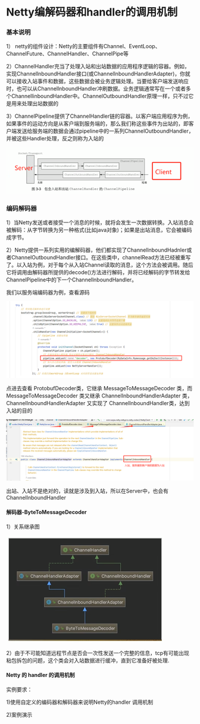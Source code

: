 # Netty编解码器和handler的调用机制

### 基本说明

1） netty的组件设计：Netty的主要组件有Channel、EventLoop、ChannelFuture、ChannelHandler、ChannelPipe等

2）ChannelHandler充当了处理入站和出站数据的应用程序逻辑的容器。例如，实现ChannellnboundHandler接口(或ChannellnboundHandlerAdapter)，你就可以接收入站事件和数据，这些数据会被业务逻辑处理。当要给客户端发送响应时，也可以从ChannellnboundHandler冲刷数据。业务逻辑通常写在一个或者多个ChannellinboundHandler中。ChannelOutboundHandler原理一样，只不过它是用来处理出站数据的

3）ChannelPipeline提供了ChannelHandler链的容器。以客户端应用程序为例，如果事件的运动方向是从客户端到服务端的，那么我们称这些事件为出站的，即客户端发送给服务端的数据会通过pipeline中的一系列ChannelOutboundHandler，并被这些Handler处理，反之则称为入站的

![](images/28.出入站.jpg)

### 编码解码器

1）当Netty发送或者接受一个消息的时候，就将会发生一次数据转换。入站消息会被解码：从字节转换为另一种格式(比如java对象)；如果是出站消息，它会被编码成字节。

2）Netty提供一系列实用的编解码器，他们都实现了ChannellnboundHadnler或者ChannelOutboundHandler接口。在这些类中，channelRead方法已经被重写了。以入站为例，对于每个从入站Channel读取的消息，这个方法会被调用。随后它将调用由解码器所提供的decode()方法进行解码，并将已经解码的字节转发给ChannelPipeline中的下一个ChannellnboundHandler。

我们以服务端编码器为例，查看源码

![](images/29.服务端编码器.jpg)

点进去查看 ProtobufDecoder类，它继承 MessageToMessageDecoder 类，而 MessageToMessageDecoder 类又继承 ChannelInboundHandlerAdapter 类，ChannelInboundHandlerAdapter 又实现了 ChannelInboundHandler类，达到入站的目的

![](images/30.服务端解码数据入站.jpg)

出站、入站不是绝对的，读就是涉及到入站，所以在Server中，也会有 ChannelInboundHandler

#### 解码器-ByteToMessageDecoder

1）关系继承图

![](images/31.ByteToMessageDecoder关系继承图.jpg)

2）由于不可能知道远程节点是否会一次性发送一个完整的信息，tcp有可能出现粘包拆包的问题，这个类会对入站数据进行缓冲，直到它准备好被处理.

#### Netty 的 handler 的调用机制

实例要求：

1)使用自定义的编码器和解码器来说明Netty的handler 调用机制

2)案例演示



